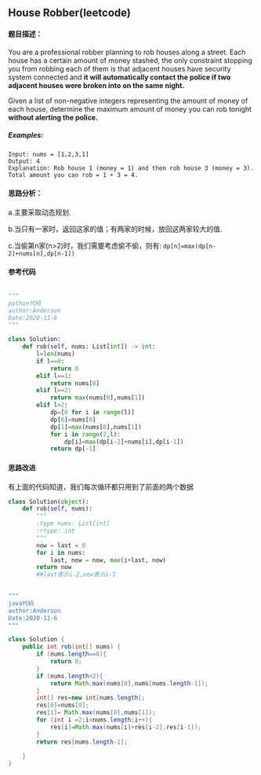 ## House Robber(leetcode)

#### 题目描述：
You are a professional robber planning to rob houses along a street. Each house has a certain amount of money stashed, the only constraint stopping you from robbing each of them is that adjacent houses have security system connected and **it will automatically contact the police if two adjacent houses were broken into on the same night.**

Given a list of non-negative integers representing the amount of money of each house, determine the maximum amount of money you can rob tonight **without alerting the police.**

##### Examples:
```
Input: nums = [1,2,3,1]
Output: 4
Explanation: Rob house 1 (money = 1) and then rob house 3 (money = 3).
Total amount you can rob = 1 + 3 = 4.
```


#### 思路分析：
a.主要采取动态规划.

b.当只有一家时，返回这家的值；有两家的时候，放回这两家较大的值.

c.当偷第n家(n>2)时，我们需要考虑偷不偷，则有:
`dp[n]=max(dp[n-2]+nums[n],dp[n-1])`


#### 参考代码

```python

"""
python代码
author:Anderson
Date:2020-11-6
"""

class Solution:
    def rob(self, nums: List[int]) -> int:
        l=len(nums)
        if l==0:
            return 0
        elif l==1:
            return nums[0]
        elif l==2:
            return max(nums[0],nums[1])
        elif l>2:
            dp=[0 for i in range(l)]
            dp[0]=nums[0]
            dp[1]=max(nums[0],nums[1])
            for i in range(2,l):
                dp[i]=max(dp[i-2]+nums[i],dp[i-1])
            return dp[-1]

```
#### 思路改进
有上面的代码知道，我们每次循环都只用到了前面的两个数据

```python
class Solution(object):
    def rob(self, nums):
        """
        :type nums: List[int]
        :rtype: int
        """
        now = last = 0
        for i in nums:
            last, now = now, max(i+last, now)
        return now
        ##last表示i-2,now表示i-1
        
```

```java
"""
java代码
author:Anderson
Date:2020-11-6
"""

class Solution {
    public int rob(int[] nums) {
        if (nums.length==0){
            return 0;
        }
        if (nums.length<2){
            return Math.max(nums[0],nums[nums.length-1]);
        }
        int[] res=new int[nums.length];
        res[0]=nums[0];
        res[1]= Math.max(nums[0],nums[1]);
        for (int i =2;i<nums.length;i++){
            res[i]=Math.max(nums[i]+res[i-2],res[i-1]);
        }
        return res[nums.length-1];
        
    }
}


```


